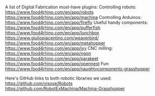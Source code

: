 A list of Digital Fabrication must-have plugins:
Controlling robots:
https://www.food4rhino.com/en/app/robots
https://www.food4rhino.com/en/app/machina
Controlling Arduinos:
https://www.food4rhino.com/en/app/firefly
Useful handy components:
https://www.food4rhino.com/en/app/pufferfish
https://www.food4rhino.com/en/app/lunchbox
https://www.giuliopiacentino.com/weaverbird/
https://www.food4rhino.com/en/app/metahopper
https://www.food4rhino.com/en/app/ivy
CNC milling:
https://www.food4rhino.com/en/app/ngon
https://www.food4rhino.com/en/app/parakeet
https://www.food4rhino.com/en/app/opennest
Fun:
https://www.food4rhino.com/en/app/naughtycomponents-grasshopper

Here's GitHub links to both robotic libraries we used:
https://github.com/visose/Robots
https://github.com/RobotExMachina/Machina-Grasshopper

